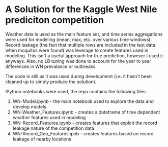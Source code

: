 # A Solution for the Kaggle West Nile prediciton competition


Weather data is used as the main feature set, and time series aggregations were used for modeling (mean, max, etc. over various time windows).  Record leakage (the fact that multiple rows are included in the test data when moquitos were found) was leverage to create features used in modeling.  This isn't a useful approach for true prediction, however I used it anyways. Also, no LB tuning was done to account for the year to year differences in WN prevalance or outbreaks.


The code is still as it was used during development (i.e. it hasn't been cleaned up to simply produce the solution).  

IPython notebooks were used, the repo contains the following files:
1. WN-Model.ipynb - the main notebook used to explore the data and develop models
2. WN-Weather_Features.ipynb - creates a dataframe of time dependent weather features used in modeling
3. WN-Record_Features.ipynb - creates features that exploit the record leakage nature of the competition data
4. WN-Record_Geo_Features.ipnb - creates features based on record leakage of nearby locations
